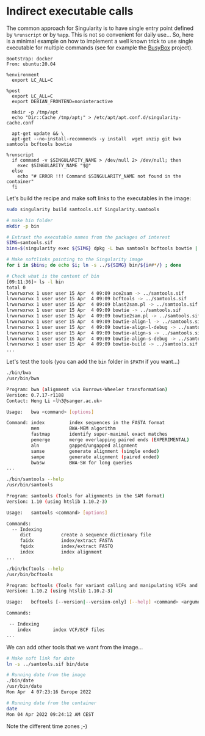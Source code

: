# Indirect executable calls

The common approach for Singularity is to have single entry point defined by `%runscript` or by `%app`. This is not so convenient for daily use... So, here is a minimal example on how to implement a well known trick to use single executable for multiple commands (see for example the [BusyBox](https://busybox.net/screenshot.html) project).


``` singularity
Bootstrap: docker
From: ubuntu:20.04

%environment
  export LC_ALL=C

%post
  export LC_ALL=C
  export DEBIAN_FRONTEND=noninteractive

  mkdir -p /tmp/apt
  echo "Dir::Cache /tmp/apt;" > /etc/apt/apt.conf.d/singularity-cache.conf

  apt-get update && \
  apt-get --no-install-recommends -y install  wget unzip git bwa samtools bcftools bowtie
  
%runscript
  if command -v $SINGULARITY_NAME > /dev/null 2> /dev/null; then
    exec $SINGULARITY_NAME "$@"
  else
    echo "# ERROR !!! Command $SINGULARITY_NAME not found in the container"
  fi
```


Let's build the recipe and make soft links to the executables in the image:
``` bash
sudo singularity build samtools.sif Singularity.samtools

# make bin folder
mkdir -p bin

# Extraxt the executable names from the packages of interest
SIMG=samtools.sif
bins=$(singularity exec ${SIMG} dpkg -L bwa samtools bcftools bowtie | grep /bin/)

# Make softlinks pointing to the Singularity image
for i in $bins; do echo $i; ln -s ../${SIMG} bin/${i##*/} ; done

# Check what is the content of bin
[09:11:36]> ls -l bin
total 0
lrwxrwxrwx 1 user user 15 Apr  4 09:09 ace2sam -> ../samtools.sif
lrwxrwxrwx 1 user user 15 Apr  4 09:09 bcftools -> ../samtools.sif
lrwxrwxrwx 1 user user 15 Apr  4 09:09 blast2sam.pl -> ../samtools.sif
lrwxrwxrwx 1 user user 15 Apr  4 09:09 bowtie -> ../samtools.sif
lrwxrwxrwx 1 user user 15 Apr  4 09:09 bowtie2sam.pl -> ../samtools.sif
lrwxrwxrwx 1 user user 15 Apr  4 09:09 bowtie-align-l -> ../samtools.sif
lrwxrwxrwx 1 user user 15 Apr  4 09:09 bowtie-align-l-debug -> ../samtools.sif
lrwxrwxrwx 1 user user 15 Apr  4 09:09 bowtie-align-s -> ../samtools.sif
lrwxrwxrwx 1 user user 15 Apr  4 09:09 bowtie-align-s-debug -> ../samtools.sif
lrwxrwxrwx 1 user user 15 Apr  4 09:09 bowtie-build -> ../samtools.sif
...
``` 

Let's test the tools (you can add the `bin` folder in `$PATH` if you want...)
``` bash
./bin/bwa 
/usr/bin/bwa

Program: bwa (alignment via Burrows-Wheeler transformation)
Version: 0.7.17-r1188
Contact: Heng Li <lh3@sanger.ac.uk>

Usage:   bwa <command> [options]

Command: index         index sequences in the FASTA format
         mem           BWA-MEM algorithm
         fastmap       identify super-maximal exact matches
         pemerge       merge overlapping paired ends (EXPERIMENTAL)
         aln           gapped/ungapped alignment
         samse         generate alignment (single ended)
         sampe         generate alignment (paired ended)
         bwasw         BWA-SW for long queries
...
```

``` bash
./bin/samtools --help
/usr/bin/samtools

Program: samtools (Tools for alignments in the SAM format)
Version: 1.10 (using htslib 1.10.2-3)

Usage:   samtools <command> [options]

Commands:
  -- Indexing
     dict           create a sequence dictionary file
     faidx          index/extract FASTA
     fqidx          index/extract FASTQ
     index          index alignment
...
```

``` bash
./bin/bcftools --help
/usr/bin/bcftools

Program: bcftools (Tools for variant calling and manipulating VCFs and BCFs)
Version: 1.10.2 (using htslib 1.10.2-3)

Usage:   bcftools [--version|--version-only] [--help] <command> <argument>

Commands:

 -- Indexing
    index        index VCF/BCF files
...
```

We can add other tools that we want from the image...
``` bash
# Make soft link for date
ln -s ../samtools.sif bin/date

# Running date from the image
./bin/date
/usr/bin/date
Mon Apr  4 07:23:16 Europe 2022

# Running date from the container
date
Mon 04 Apr 2022 09:24:12 AM CEST
```

Note the different time zones ;-)